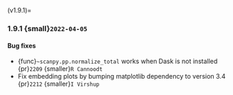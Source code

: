 (v1.9.1)=
### 1.9.1 {small}`2022-04-05`

#### Bug fixes

- {func}`~scanpy.pp.normalize_total` works when Dask is not installed {pr}`2209` {smaller}`R Cannoodt`
- Fix embedding plots by bumping matplotlib dependency to version 3.4 {pr}`2212` {smaller}`I Virshup`
